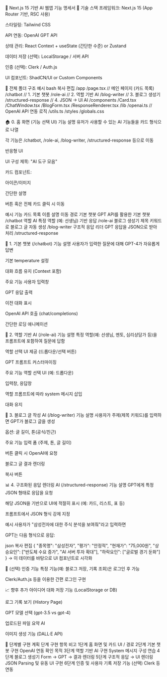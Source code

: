 📘 Next.js 15 기반 AI 웹앱 기능 명세서
🔧 기술 스택
프레임워크: Next.js 15 (App Router 기반, RSC 사용)

스타일링: Tailwind CSS

API 연동: OpenAI GPT API

상태 관리: React Context + useState (간단한 수준) or Zustand

데이터 저장 (선택): LocalStorage / 서버 API

인증 (선택): Clerk / Auth.js

UI 컴포넌트: ShadCN/UI or Custom Components

📂 전체 폴더 구조 예시
bash
복사
편집
/app
  /page.tsx                // 메인 페이지 (카드 목록)
  /chatbot                 // 1. 기본 챗봇
  /role-ai                 // 2. 역할 기반 AI
  /blog-writer             // 3. 블로그 생성기
  /structured-response     // 4. JSON → UI AI
/components
  /Card.tsx
  /ChatWindow.tsx
  /BlogForm.tsx
  /ResponseRenderer.tsx
/lib
  /openai.ts               // OpenAI API 연동 로직
  /utils.ts
/styles
  /globals.css

🏠 0. 홈 화면 (기능 선택 UI)
기능 설명
유저가 사용할 수 있는 AI 기능들을 카드 형식으로 나열

각 기능은 /chatbot, /role-ai, /blog-writer, /structured-response 등으로 이동

반응형 UI

UI 구성
제목: "AI 도구 모음"

카드 컴포넌트:

아이콘/이미지

간단한 설명

버튼 혹은 전체 카드 클릭 시 이동

예시 기능 카드 목록
이름	설명	이동 경로
기본 챗봇	GPT API를 활용한 기본 챗봇	/chatbot
역할 AI	특정 역할 (예: 선생님) 기반 응답	/role-ai
블로그 생성기	제목 키워드로 블로그 글 자동 생성	/blog-writer
구조적 응답 리더	GPT 응답을 JSON으로 받아 처리	/structured-response

💬 1. 기본 챗봇 (/chatbot)
기능 설명
사용자가 입력한 질문에 대해 GPT-4가 자유롭게 답변

기본 temperature 설정

대화 흐름 유지 (Context 포함)

주요 기능
사용자 입력창

GPT 응답 출력

이전 대화 표시

OpenAI API 호출 (chat/completions)

간단한 로딩 애니메이션

🧠 2. 역할 기반 AI (/role-ai)
기능 설명
특정 역할(예: 선생님, 멘토, 심리상담가 등)을 프롬프트에 포함하여 질문에 답함

역할 선택 UI 제공 (드롭다운/선택 버튼)

GPT 프롬프트 커스터마이징

주요 기능
역할 선택 UI (예: 드롭다운)

입력창, 응답창

역할 프롬프트에 따라 system 메시지 삽입

대화 유지

📝 3. 블로그 글 작성 AI (/blog-writer)
기능 설명
사용자가 주제(제목 키워드)를 입력하면 GPT가 블로그 글을 생성

옵션: 글 길이, 톤(공식/친근)

주요 기능
입력 폼 (주제, 톤, 글 길이)

버튼 클릭 시 OpenAI에 요청

블로그 글 결과 렌더링

복사 버튼

📊 4. 구조화된 응답 렌더링 AI (/structured-response)
기능 설명
GPT에게 특정 JSON 형태로 응답을 요청

해당 JSON을 기반으로 UI에 적절히 표시 (예: 카드, 리스트, 표 등)

프롬프트에서 JSON 형식 강제 지정

예시
사용자가 "삼성전자에 대한 주식 분석을 보여줘"라고 입력하면

GPT는 다음 형식으로 응답:

json
복사
편집
{
  "종목명": "삼성전자",
  "평가": "안정적",
  "현재가": "75,000원",
  "상승요인": ["반도체 수요 증가", "AI 서버 투자 확대"],
  "하락요인": ["글로벌 경기 둔화"]
}
→ 이 데이터를 바탕으로 UI 컴포넌트로 시각화

🔐 (선택) 인증 기능
특정 기능(예: 블로그 저장, 기록 조회)은 로그인 후 가능

Clerk/Auth.js 등을 이용한 간편 로그인 구현

📈 향후 추가 아이디어
대화 저장 기능 (LocalStorage or DB)

로그 기록 보기 (History Page)

GPT 모델 선택 (gpt-3.5 vs gpt-4)

업로드된 파일 요약 AI

이미지 생성 기능 (DALL·E API)

📌 단계별 구현 계획
단계	구현 항목	비고
1단계	홈 화면 및 카드 UI	/ 경로
2단계	기본 챗봇 구현	OpenAI 연동 확인 목적
3단계	역할 기반 AI 구현	System 메시지 구성 연습
4단계	블로그 생성기	Form → GPT → 결과 렌더링
5단계	구조적 응답 → UI 렌더링	JSON Parsing 및 유동 UI 구현
6단계	인증 및 사용자 기록 저장 기능 (선택)	Clerk 등 연동